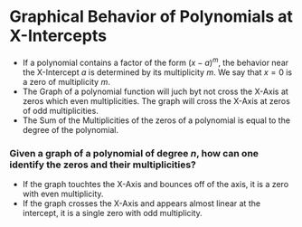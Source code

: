 # Graphical Behavior of Polynomials at X-Intercepts

- If a polynomial contains a factor of the form $(x-a)^m$, the behavior near the X-Intercept $a$ is determined by its multiplicity $m$. We say that $x=0$ is a zero of multiplicity $m$.
- The Graph of a polynomial function will juch byt not cross the X-Axis at zeros which even multiplicities. The graph will cross the X-Axis at zeros of odd multiplicities.
- The Sum of the Multiplicities of the zeros of a polynomial is equal to the degree of the polynomial.

### Given a graph of a polynomial of degree $n$, how can one identify the zeros and their multiplicities?

- If the graph touchtes the X-Axis and bounces off of the axis, it is a zero with even multiplicity.
- If the graph crosses the X-Axis and appears almost linear at the intercept, it is a single zero with odd multiplicity.
